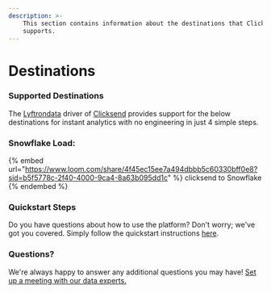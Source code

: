 ```yaml
---
description: >-
    This section contains information about the destinations that Clicksend
    supports.
---
```


# Destinations

### Supported Destinations

The [Lyftrondata](https://www.lyftrondata.com/) driver of [Clicksend](https://www.lyftrondata.com/integration/marketing-analytics/click-send/) provides support for the below destinations for instant analytics with no engineering in just 4 simple steps.

### Snowflake Load:

{% embed url="https://www.loom.com/share/4f45ec15ee7a494dbbb5c60330bff0e8?sid=b5f5778c-2f40-4000-9ca4-8a63b095dd1c" %}
clicksend to Snowflake
{% endembed %}

### Quickstart Steps

Do you have questions about how to use the platform? Don't worry; we've got you covered. Simply follow the quickstart instructions [here](README.md).

### Questions? <a href="#questions" id="questions"></a>

We're always happy to answer any additional questions you may have! [Set up a meeting with our data experts.](https://www.lyftrondata.com/book-a-meeting/)
